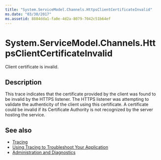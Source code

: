 ```yaml
---
title: "System.ServiceModel.Channels.HttpsClientCertificateInvalid"
ms.date: "03/30/2017"
ms.assetid: 8884dda1-fa0e-4d2a-8079-7042c51b64ef
---
```

# System.ServiceModel.Channels.HttpsClientCertificateInvalid
Client certificate is invalid.  
  
## Description  
 This trace indicates that the certificate provided by the client was found to be invalid by the HTTPS listener. The HTTPS listener was attempting to validate the authenticity of the client using this certificate. A certificate could be invalid if its Certificate Authority is not recognized by the server hosting the service.  
  
## See also

- [Tracing](../../../../../docs/framework/wcf/diagnostics/tracing/index.md)
- [Using Tracing to Troubleshoot Your Application](../../../../../docs/framework/wcf/diagnostics/tracing/using-tracing-to-troubleshoot-your-application.md)
- [Administration and Diagnostics](../../../../../docs/framework/wcf/diagnostics/index.md)
